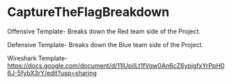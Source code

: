 # CaptureTheFlagBreakdown

Offensive Template-
  Breaks down the Red team side of the Project.
  
 Defensive Template- 
  Breaks down the Blue team side of the Project.
  
  Wireshark Template-
    https://docs.google.com/document/d/11lUpiILt1fVqw0An6cZ6ypigfxYrPpH06J-5fybX3rY/edit?usp=sharing
